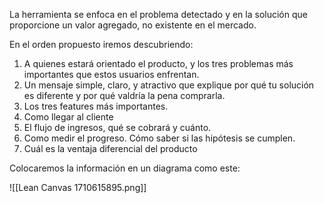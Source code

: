 La herramienta se enfoca en el problema detectado y en la solución que proporcione un valor agregado, no existente en el mercado.

En el orden propuesto iremos descubriendo:

1. A quienes estará orientado el producto, y los tres problemas más importantes que estos usuarios enfrentan.
2. Un mensaje simple, claro, y atractivo que explique por qué tu solución es diferente y por qué valdría la pena comprarla.
3. Los tres features más importantes.
4. Como llegar al cliente
5. El flujo de ingresos, qué se cobrará y cuánto.
6. Como medir el progreso. Cómo saber si las hipótesis se cumplen.
7. Cuál es la ventaja diferencial del producto

Colocaremos la información en un diagrama como este:

![[Lean Canvas 1710615895.png]]
